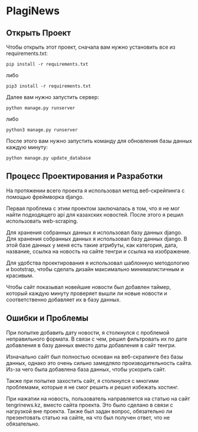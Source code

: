 # PlagiNews

## Открыть Проект

Чтобы открыть этот проект, сначала вам нужно установить все из requirements.txt:

```
pip install -r requirements.txt
```

либо

```
pip3 install -r requirements.txt
```
Далее вам нужно запустить сервер:

```
python manage.py runserver
```

либо

```
python3 manage.py runserver
```

После этого вам нужно запустить команду для обновления базы данных каждую минуту:

```
python manage.py update_database
```

## Процесс Проектирования и Разработки

На протяжении всего проекта я использовал метод веб-скрейпинга с помощью фреймворка django.

Первая проблема с этим проектом заключалась в том, что я не мог найти подходящего api для казахских новостей. После этого я решил использовать web-scraping.

Для хранения собранных данных я использовал базу данных django. Для хранения собранных данных я использовал базу данных django.  В этой базе данных у меня есть такие атрибуты, как категория, дата, название, ссылка на новость на сайте тенгри и ссылка на изображение.

Для удобства проектирования я использовал шаблонную методологию и bootstrap, чтобы сделать дизайн максимально минималистичным и красивым.

Чтобы сайт показывал новейшие новости был добавлен таймер, который каждую минуту проверяет вышли ли новые новости и соответственно добавляет их в базу данных.

## Ошибки и Проблемы

При попытке добавить дату новости, я столкнулся с проблемой неправильного формата. В связи с чем, решил фильтровать их по дате добавления в базу данных вместо даты добавления в сайт тенгри.

Изначально сайт был полностью основан на веб-скрапинге без базы данных, однако это очень сильно замедляло производительность сайта. Из-за чего была добавлена база данных, чтобы ускорить сайт.

Также при попытке захостить сайт, я столкнулся с многими проблемами, которые я не смог решить и решил избежать хостинг. 

При нажатии на новость, пользователь направляется на статью на сайт tengrinews.kz, вместо сайта проекта. Это было сделано в связи с нагрузкой вне проекта. Также был задан вопрос, обязательно ли презентовать статью на сайте, на что был получен ответ, что не обязательно. 


